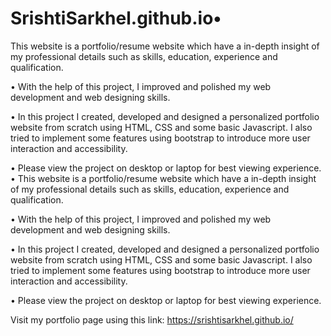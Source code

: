 # SrishtiSarkhel.github.io• 

This website is a portfolio/resume website which have a in-depth insight of my professional details such as skills, education, experience and qualification.

• With the help of this project, I improved and polished my web development and web designing skills.

• In this project I created, developed and designed a personalized portfolio website from scratch using HTML, CSS and some basic Javascript. I also tried to implement some features using bootstrap to introduce more user interaction and accessibility. 

• Please view the project on desktop or laptop for best viewing experience.
• This website is a portfolio/resume website which have a in-depth insight of my professional details such as skills, education, experience and qualification.

• With the help of this project, I improved and polished my web development and web designing skills.

• In this project I created, developed and designed a personalized portfolio website from scratch using HTML, CSS and some basic Javascript. I also tried to implement some features using bootstrap to introduce more user interaction and accessibility. 

• Please view the project on desktop or laptop for best viewing experience.

Visit my portfolio page using this link: https://srishtisarkhel.github.io/
